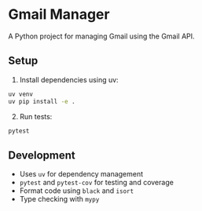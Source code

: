 # Gmail Manager

A Python project for managing Gmail using the Gmail API.

## Setup

1. Install dependencies using uv:
```bash
uv venv
uv pip install -e .
```

2. Run tests:
```bash
pytest
```

## Development

- Uses `uv` for dependency management
- `pytest` and `pytest-cov` for testing and coverage
- Format code using `black` and `isort`
- Type checking with `mypy` 